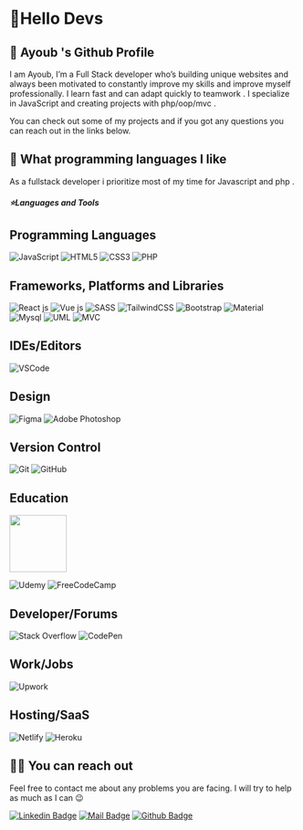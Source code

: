 
<!-- <img align='right' src="https://github-readme-stats.vercel.app/api?username=AYOUBBASIDI&show_icons=true&theme=dark"> -->
<!-- <img align="right" src="https://github-readme-stats.vercel.app/api/top-langs/?username=AYOUBBASIDI&show_icons=true&theme=dracula" /> -->

# 🚀Hello Devs

## 🍊 Ayoub 's Github Profile
I am Ayoub, I’m a Full Stack developer who’s building unique websites and always been motivated to constantly improve my skills and improve myself professionally. 
I learn fast and can adapt quickly to teamwork . I specialize in JavaScript and creating projects with php/oop/mvc .
<!-- I'm also a content creator influencer/Mentor on social media sharing tips and resources for learning how to code. -->
You can check out some of my projects and if you got any questions you can reach out in the links below.  

## 💫 What programming languages I like

As a fullstack developer i prioritize most of my time for Javascript and php .
  
<h5>⭐️Languages and Tools</h5>

## Programming Languages
![JavaScript](https://img.shields.io/badge/JavaScript-323330?style=for-the-badge&logo=javascript&logoColor=F7DF1E)
![HTML5](https://img.shields.io/badge/html5-%23E34F26.svg?style=for-the-badge&logo=html5&logoColor=white)
![CSS3](https://img.shields.io/badge/css3-%231572B6.svg?style=for-the-badge&logo=css3&logoColor=white)
![PHP](https://img.shields.io/badge/PHP-777BB4?style=for-the-badge&logo=php&logoColor=white)
## Frameworks, Platforms and Libraries
![React js](https://img.shields.io/badge/React.js-blue?style=for-the-badge&logo=react.js&logoColor=blue)
![Vue js](https://img.shields.io/badge/Vue.js-35495E?style=for-the-badge&logo=vue.js&logoColor=4FC08D)
![SASS](https://img.shields.io/badge/SASS-hotpink.svg?style=for-the-badge&logo=SASS&logoColor=white)
![TailwindCSS](https://img.shields.io/badge/tailwindcss-%2338B2AC.svg?style=for-the-badge&logo=tailwind-css&logoColor=white)
![Bootstrap](https://img.shields.io/badge/bootstrap-blueviolet.svg?style=for-the-badge&logo=bootstrap&logoColor=white)
![Material](https://img.shields.io/badge/Material-ui-0081CB.svg?style=for-the-badge&logo=material-ui&logoColor=white)
![Mysql](https://img.shields.io/badge/Mysql-blue.svg?style=for-the-badge&logo=Mysql&logoColor=white)
![UML](https://img.shields.io/badge/UML-red.svg?style=for-the-badge&logo=UML&logoColor=white)
![MVC](https://img.shields.io/badge/MVC-lightgrey.svg?style=for-the-badge&logo=MVC&logoColor=white)
<!-- ![React](https://img.shields.io/badge/-React-black?style=flat-square&logo=react)
![Redux](https://img.shields.io/badge/-Redux-black?style=flat-square&logo=Redux) 
![webpack](https://badges.aleen42.com/src/webpack.svg)
![npm](https://badges.aleen42.com/src/npm.svg) -->
## IDEs/Editors
![VSCode](https://img.shields.io/badge/VSCode-007ACC?style=for-the-badge&logo=visual-studio-code&logoColor=white)
<!-- ![Visual Studio](https://img.shields.io/badge/VisualStudio-5C2D91.svg?style=for-the-badge&logo=visual-studio&logoColor=white) -->
## Design
![Figma](https://img.shields.io/badge/figma-orange?style=for-the-badge&logo=figma&logoColor=white)
![Adobe Photoshop](https://img.shields.io/badge/Adobe-Photoshop-31A8FF?style=for-the-badge&logo=Adobe-Photoshop&logoColor=white)
<!-- ![Canva](https://img.shields.io/badge/Canva-%2300C4CC.svg?style=for-the-badge&logo=Canva&logoColor=white) -->
## Version Control
![Git](https://img.shields.io/badge/-Git-black?style=for-the-badge&logo=git)
![GitHub](https://img.shields.io/badge/-GitHub-black?style=for-the-badge&logo=github)
<!-- ![GitLab](https://img.shields.io/badge/-GitLab-black?style=flat-square&logo=gitlab)
![Bash](https://img.shields.io/badge/-Bash-black?style=flat-square&logo=gnu-bash) -->
## Education

<div>
   <a href='https://youcode.ma/'>
     <img src='https://avatars.githubusercontent.com/u/77738171?s=200&v=4' style='width:100px'>
  </a>
</div>

![Udemy](https://img.shields.io/badge/Udemy-%23EA5252.svg?style=for-the-badge&logo=Udemy&logoColor=white)
![FreeCodeCamp](https://img.shields.io/badge/Freecodecamp-%23123.svg?&style=for-the-badge&logo=freecodecamp&logoColor=green)
<!-- ![edX](https://img.shields.io/badge/edX-%2302262B.svg?style=for-the-badge&logo=edX&logoColor=white) -->
## Developer/Forums
![Stack Overflow](https://img.shields.io/badge/-Stackoverflow-FE7A16?style=for-the-badge&logo=stack-overflow&logoColor=white)
![CodePen](https://img.shields.io/badge/Codepen-000000?style=for-the-badge&logo=codepen&logoColor=white)
## Work/Jobs
![Upwork](https://img.shields.io/badge/UpWork-6FDA44?style=for-the-badge&logo=Upwork&logoColor=white)
<!-- ![Behance](https://img.shields.io/badge/Behance-1769ff?style=for-the-badge&logo=behance&logoColor=white) -->
## Hosting/SaaS
![Netlify](https://img.shields.io/badge/netlify-%23000000.svg?style=for-the-badge&logo=netlify&logoColor=#00C7B7)
![Heroku](https://img.shields.io/badge/Heroku-430098?style=for-the-badge&logo=heroku&logoColor=white)
<!-- ![AWS](https://img.shields.io/badge/AWS-%23FF9900.svg?style=for-the-badge&logo=amazon-aws&logoColor=white) -->
<!-- ![Firebase](https://img.shields.io/badge/firebase-%23039BE5.svg?style=for-the-badge&logo=firebase) -->


<!-- ## 📃 Latest IG Posts ![instagram](https://badges.aleen42.com/src/instagram.svg)  -->

<!-- BLOG-POST-LIST:START -->
<!-- - [What projects should i build as a frontend developer? ](https://www.instagram.com/p/CSCG9qvjIeN/)
- [Did you ever asked yourself how much JS should i knew as a frontend developer ?](https://www.instagram.com/p/CRwEstCjVvf/)
- [Should a frontend developer know DS&A ?](https://www.instagram.com/p/CRgnp-AjBd5/) -->

<!-- BLOG-POST-LIST:END -->

## 🤙🏻 You can reach out

Feel free to contact me about any problems you are facing. I will try to help as much as I can 😉

[![Linkedin Badge](https://img.shields.io/badge/linkedin-%230077B5.svg?&style=for-the-badge&logo=linkedin&logoColor=white)](https://www.linkedin.com/in/ayoub-basidi-98572a228//)
[![Mail Badge](https://img.shields.io/badge/email-c14438?style=for-the-badge&logo=Gmail&logoColor=white&link=mailto:ayoubbasidi1@gmail.com)](mailto:ayoubbasidi1@gmail.com)
[![Github Badge](https://img.shields.io/badge/github-333?style=for-the-badge&logo=github&logoColor=white)](https://github.com/AYOUBBASIDI)  

